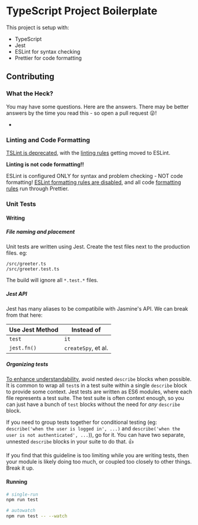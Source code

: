 # TypeScript Project Boilerplate

This project is setup with:

- TypeScript
- Jest
- ESLint for syntax checking
- Prettier for code formatting

## Contributing

### What the Heck?
You may have some questions.  Here are the answers.  There may be better answers by the time you read this - so open a pull request 😜!

-

### Linting and Code Formatting
[TSLint is deprecated](https://github.com/palantir/tslint/issues/4534), with the [linting rules](.eslintrc.json) getting moved to ESLint.

**Linting is not code formatting!!**

ESLint is configured ONLY for syntax and problem checking - NOT code formatting!
[ESLint formatting rules are disabled](https://prettier.io/docs/en/integrating-with-linters.html#eslint), and all code [formatting rules](.prettierrc) run through Prettier.

### Unit Tests

#### Writing

##### File naming and placement
Unit tests are written using Jest.  Create the test files next to the production files.  eg:

```
/src/greeter.ts
/src/greeter.test.ts
```

The build will ignore all `*.test.*` files.

##### Jest API
Jest has many aliases to be compatibile with Jasmine's API.  We can break from that here:

| Use Jest Method | Instead of |
|----|----|
| `test` | `it` |
| `jest.fn()` | `createSpy`, et al. |

##### Organizing tests
[To enhance understandability](https://elixirforum.com/t/how-to-describe-many-contexts-in-exunit-without-a-hierarchy/1551/3), avoid nested `describe` blocks when possible.  It is common to wrap all `test`s in a test suite within a single `describe` block to provide some context.  Jest tests are written as ES6 modules, where each file represents a test suite.  The test suite is often context enough, so you can just have a bunch of `test` blocks without the need for _any_ `describe` block.

If you need to group tests together for conditional testing (eg: `describe('when the user is logged in', ...)` and `describe('when the user is not authenticated', ...`)), go for it.  You can have two separate, unnested `describe` blocks in your suite to do that. 👍

If you find that this guideline is too limiting while you are writing tests, then your module is likely doing too much, or coupled too closely to other things.  Break it up.

#### Running
```bash
# single-run
npm run test

# autowatch
npm run test -- --watch
```
